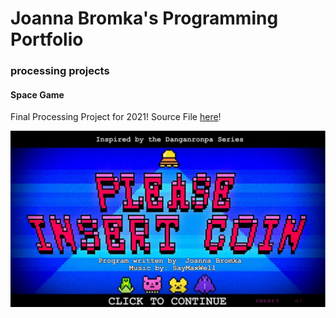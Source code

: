 # Joanna Bromka's Programming Portfolio

### processing projects

#### Space Game
Final Processing Project for 2021! Source File [here](https://github.com/dizzycake/PROGRAMMINGPORTFOLIO2021/tree/gh-pages/src/Space_Game_take_2)! 

![Space Game](https://github.com/dizzycake/PROGRAMMINGPORTFOLIO2021/blob/gh-pages/images/gamescreenshot.png)
